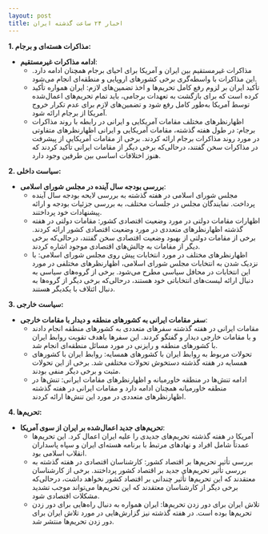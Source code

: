 ```yaml
---
layout: post
title: اخبار ۲۴ ساعت گذشته ایران
---
```


**1. مذاکرات هسته‌ای و برجام:**

* **ادامه مذاکرات غیرمستقیم**:
    * مذاکرات غیرمستقیم بین ایران و آمریکا برای احیای برجام همچنان ادامه دارد. این مذاکرات با واسطه‌گری برخی کشورهای اروپایی و منطقه‌ای انجام می‌شود.
    * تأکید ایران بر لزوم رفع کامل تحریم‌ها و اخذ تضمین‌های لازم: ایران همواره تأکید کرده است که برای بازگشت به تعهدات برجامی، باید تمام تحریم‌های اعمال‌شده توسط آمریکا به‌طور کامل رفع شود و تضمین‌های لازم برای عدم تکرار خروج آمریکا از برجام ارائه شود.
    * اظهارنظرهای مختلف مقامات آمریکایی و ایرانی در رابطه با روند مذاکرات برجام: در طول هفته گذشته، مقامات آمریکایی و ایرانی اظهارنظرهای متفاوتی در مورد روند مذاکرات برجام ارائه کردند. برخی از مقامات آمریکایی از پیشرفت در مذاکرات سخن گفتند، درحالی‌که برخی دیگر از مقامات ایرانی تأکید کردند که هنوز اختلافات اساسی بین طرفین وجود دارد.

**2. سیاست داخلی:**

* **بررسی بودجه سال آینده در مجلس شورای اسلامی**:
    * مجلس شورای اسلامی در هفته گذشته به بررسی لایحه بودجه سال آینده پرداخت. نمایندگان مجلس در جلسات مختلف، به بررسی جزئیات بودجه و ارائه پیشنهادات خود پرداختند.
    * اظهارات مقامات دولتی در مورد وضعیت اقتصادی کشور: مقامات دولتی در هفته گذشته اظهارنظرهای متعددی در مورد وضعیت اقتصادی کشور ارائه کردند. برخی از مقامات دولتی از بهبود وضعیت اقتصادی سخن گفتند، درحالی‌که برخی دیگر از مقامات به چالش‌های اقتصادی موجود اشاره کردند.
    * اظهارنظرهای مختلف در مورد انتخابات پیش روی مجلس شورای اسلامی: با نزدیک شدن به انتخابات مجلس شورای اسلامی، اظهارنظرهای مختلفی در مورد این انتخابات در محافل سیاسی مطرح می‌شود. برخی از گروه‌های سیاسی به دنبال ارائه لیست‌های انتخاباتی خود هستند، درحالی‌که برخی دیگر از گروه‌ها به دنبال ائتلاف با یکدیگر هستند.

**3. سیاست خارجی:**

* **سفر مقامات ایرانی به کشورهای منطقه و دیدار با مقامات خارجی**:
    * مقامات ایرانی در هفته گذشته سفرهای متعددی به کشورهای منطقه انجام دادند و با مقامات خارجی دیدار و گفتگو کردند. این سفرها باهدف تقویت روابط ایران با کشورهای منطقه و رایزنی در مورد مسائل منطقه‌ای انجام شد.
    * تحولات مربوط به روابط ایران با کشورهای همسایه: روابط ایران با کشورهای همسایه در هفته گذشته دستخوش تحولات مختلفی شد. برخی از این تحولات مثبت و برخی دیگر منفی بودند.
    * ادامه تنش‌ها در منطقه خاورمیانه و اظهارنظرهای مقامات ایرانی: تنش‌ها در منطقه خاورمیانه همچنان ادامه دارد و مقامات ایرانی در هفته گذشته اظهارنظرهای متعددی در مورد این تنش‌ها ارائه کردند.

**4. تحریم‌ها:**

* **تحریم‌های جدید اعمال‌شده بر ایران از سوی آمریکا**:
    * آمریکا در هفته گذشته تحریم‌های جدیدی را علیه ایران اعمال کرد. این تحریم‌ها عمدتاً شامل افراد و نهادهای مرتبط با برنامه هسته‌ای ایران و سپاه پاسداران انقلاب اسلامی بود.
    * بررسی تأثیر تحریم‌ها بر اقتصاد کشور: کارشناسان اقتصادی در هفته گذشته به بررسی تأثیر تحریم‌های جدید بر اقتصاد کشور پرداختند. برخی از کارشناسان معتقدند که این تحریم‌ها تأثیر چندانی بر اقتصاد کشور نخواهد داشت، درحالی‌که برخی دیگر از کارشناسان معتقدند که این تحریم‌ها می‌تواند موجب تشدید مشکلات اقتصادی شود.
    * تلاش ایران برای دور زدن تحریم‌ها: ایران همواره به دنبال راه‌هایی برای دور زدن تحریم‌ها بوده است. در هفته گذشته نیز گزارش‌هایی در مورد تلاش ایران برای دور زدن تحریم‌ها منتشر شد.

